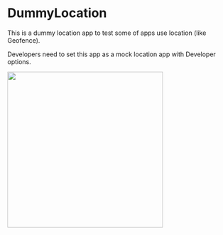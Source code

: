 # DummyLocation
This is a dummy location app to test some of apps use location (like Geofence).

Developers need to set this app as a mock location app with Developer options.

<image src="https://github.com/furusin/DummyLocation/assets/2215210/ce071f4c-56eb-410e-b216-7917e5c21d07" width=350 />

